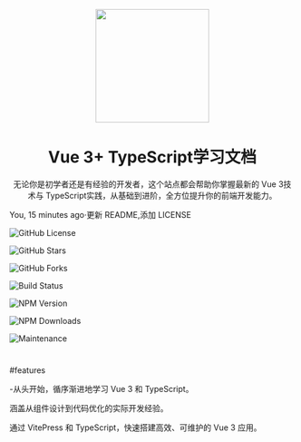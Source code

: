 <!--
 * @Author: shy 1533103845@qq.com
 * @Date: 2024-10-08 10:08:28
 * @LastEditors: shy 1533103845@qq.com
 * @LastEditTime: 2024-10-08 13:23:27
 * @FilePath: \vue3-composables\README.md
 * @Description: 这是默认设置,请设置`customMade`, 打开koroFileHeader查看配置 进行设置: https://github.com/OBKoro1/koro1FileHeader/wiki/%E9%85%8D%E7%BD%AE
-->
<p align="center">
<img src="https://niit-soft.oss-cn-hangzhou.aliyuncs.com/logo.png" style="width:200px;"/>
</p>

<h1 align="center">Vue 3+ TypeScript学习文档</h1>

<p align="center">
无论你是初学者还是有经验的开发者，这个站点都会帮助你掌握最新的 Vue 3技术与 TypeScript实践，从基础到进阶，全方位提升你的前端开发能力。
</p>

You, 15 minutes ago·更新 README,添加 LICENSE

<p>
<!--后面可以加入?color=red这样的参数改变徽章颜色，默认为绿色-->

![GitHub License](https://img.shields.io/github/license/mqxu/vue3-ts-docs)

![GitHub Stars](https://img.shields.io/github/stars/mqxu/vue3-ts-docs)

![GitHub Forks](https://img.shields.io/github/forks/mqxu/vue3-ts-docs)

![Build Status](https://img.shields.io/github/workflow/status/mqxu/vue3-ts-docs/CI)

![NPM Version](https://img.shields.io/npm/v/vue)

![NPM Downloads](https://img.shields.io/npm/dw/vue)

![Maintenance](https://img.shields.io/maintenance/yes/2024)

</p>

#

#features

-从头开始，循序渐进地学习 Vue 3 和 TypeScript。

涵盖从组件设计到代码优化的实际开发经验。

通过 VitePress 和 TypeScript，快速搭建高效、可维护的 Vue 3 应用。
